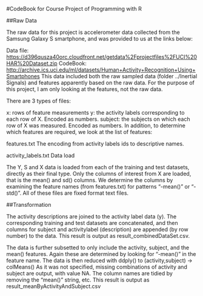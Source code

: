 
#CodeBook for Course Project of Programming with R

##Raw Data

The raw data for this project is accelerometer data collected from the Samsung Galaxy S smartphone, and was provided to us at the links below:

Data file: https://d396qusza40orc.cloudfront.net/getdata%2Fprojectfiles%2FUCI%20HAR%20Dataset.zip
CodeBook: http://archive.ics.uci.edu/ml/datasets/Human+Activity+Recognition+Using+Smartphones
This data included both the raw sampled data (folder ../Inertial Signals) and features apparently based on the raw data. For the purpose of this project, I am only looking at the features, not the raw data.

There are 3 types of files:

x: rows of feature measurements
y: the activity labels corresponding to each row of X. Encoded as numbers.
subject: the subjects on which each row of X was measured. Encoded as numbers.
In addition, to determine which features are required, we look at the list of features:

features.txt
The encoding from activity labels ids to descriptive names.

activity_labels.txt
Data load

The Y, S and X data is loaded from each of the training and test datasets, directly as their final type.
Only the columns of interest from X are loaded, that is the mean() and sd() columns. We determine the columns by examining the feature names (from features.txt) for patterns “-mean()” or “-std()”.
All of these files are fixed format text files.

##Transformation

The activity descriptions are joined to the activity label data (y).
The corresponding training and test datasets are concatenated, and then columns for subject and activitylabel (description) are appended (by row number) to the data.
This result is output as result_combinedDataSet.csv.

The data is further subsetted to only include the activity, subject, and the mean() features. Again these are determined by looking for “-mean()” in the feature name.
The data is then reduced with ddply() to (activity,subject) -> colMeans()
As it was not specified, missing combinations of activity and subject are output, with value NA.
The column names are tidied by removing the “mean()” string, etc.
This result is output as result_meanByActivityAndSubject.csv